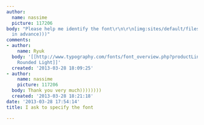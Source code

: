 ```yaml
---
author:
  name: nassime
  picture: 117206
body: "Please help me identify the font\r\n\r\n[img:sites/default/files/old-images/01_3654.jpg]\r\n\r\nthanks
  in advance)))"
comments:
- author:
    name: Ryuk
  body: '[[http://www.typography.com/fonts/font_overview.php?productLineID=100030|Gotham
    Rounded Light]]'
  created: '2013-03-28 18:09:25'
- author:
    name: nassime
    picture: 117206
  body: Thank you very much))))))))
  created: '2013-03-28 18:21:18'
date: '2013-03-28 17:54:14'
title: I ask to specify the font

---
```


